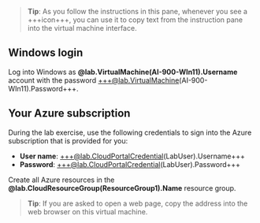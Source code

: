 > **Tip**: As you follow the instructions in this pane, whenever you see a +++icon+++, you can use it to copy text from the instruction pane into the virtual machine interface.

## Windows login

Log into Windows as **@lab.VirtualMachine(AI-900-WIn11).Username** account with the password +++@lab.VirtualMachine(AI-900-WIn11).Password+++.

## Your Azure subscription

During the lab exercise, use the following credentials to sign into the Azure subscription that is provided for you:

- **User name**: +++@lab.CloudPortalCredential(LabUser).Username+++
- **Password**: +++@lab.CloudPortalCredential(LabUser).Password+++

Create all Azure resources in the **@lab.CloudResourceGroup(ResourceGroup1).Name** resource group.

> **Tip**: If you are asked to open a web page, copy the address into the web browser on this virtual machine.
